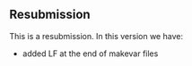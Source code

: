 ## Resubmission
This is a resubmission. In this version we have:

* added LF at the end of makevar files
 